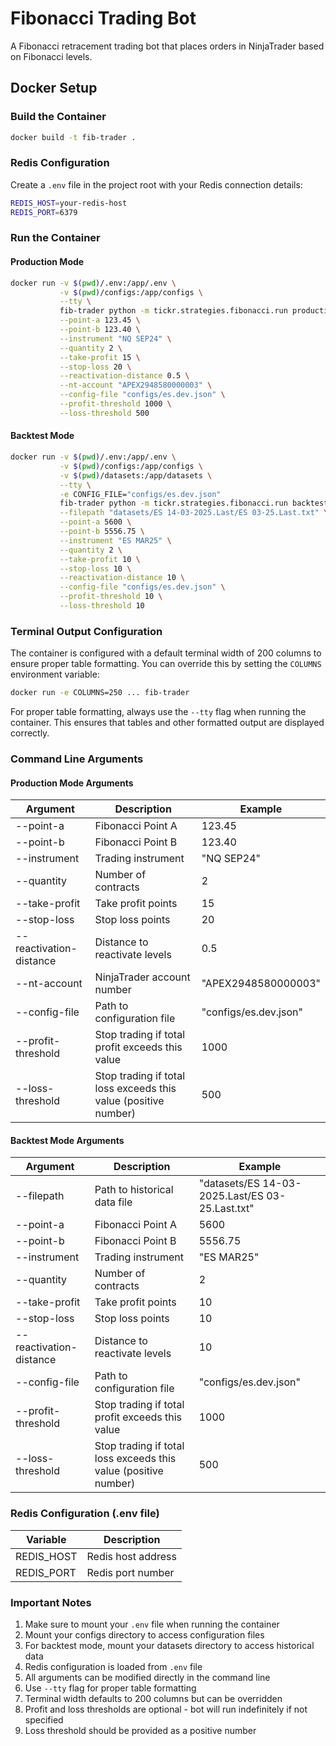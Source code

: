 # Fibonacci Trading Bot

A Fibonacci retracement trading bot that places orders in NinjaTrader based on Fibonacci levels.

## Docker Setup

### Build the Container
```bash
docker build -t fib-trader .
```

### Redis Configuration
Create a `.env` file in the project root with your Redis connection details:
```bash
REDIS_HOST=your-redis-host
REDIS_PORT=6379
```

### Run the Container

#### Production Mode
```bash
docker run -v $(pwd)/.env:/app/.env \
           -v $(pwd)/configs:/app/configs \
           --tty \
           fib-trader python -m tickr.strategies.fibonacci.run production \
           --point-a 123.45 \
           --point-b 123.40 \
           --instrument "NQ SEP24" \
           --quantity 2 \
           --take-profit 15 \
           --stop-loss 20 \
           --reactivation-distance 0.5 \
           --nt-account "APEX2948580000003" \
           --config-file "configs/es.dev.json" \
           --profit-threshold 1000 \
           --loss-threshold 500
```

#### Backtest Mode
```bash
docker run -v $(pwd)/.env:/app/.env \
           -v $(pwd)/configs:/app/configs \
           -v $(pwd)/datasets:/app/datasets \
           --tty \
           -e CONFIG_FILE="configs/es.dev.json"
           fib-trader python -m tickr.strategies.fibonacci.run backtest \
           --filepath "datasets/ES 14-03-2025.Last/ES 03-25.Last.txt" \
           --point-a 5600 \
           --point-b 5556.75 \
           --instrument "ES MAR25" \
           --quantity 2 \
           --take-profit 10 \
           --stop-loss 10 \
           --reactivation-distance 10 \
           --config-file "configs/es.dev.json" \
           --profit-threshold 10 \
           --loss-threshold 10
```

### Terminal Output Configuration
The container is configured with a default terminal width of 200 columns to ensure proper table formatting. You can override this by setting the `COLUMNS` environment variable:

```bash
docker run -e COLUMNS=250 ... fib-trader
```

For proper table formatting, always use the `--tty` flag when running the container. This ensures that tables and other formatted output are displayed correctly.

### Command Line Arguments

#### Production Mode Arguments
| Argument | Description | Example |
|----------|-------------|---------|
| --point-a | Fibonacci Point A | 123.45 |
| --point-b | Fibonacci Point B | 123.40 |
| --instrument | Trading instrument | "NQ SEP24" |
| --quantity | Number of contracts | 2 |
| --take-profit | Take profit points | 15 |
| --stop-loss | Stop loss points | 20 |
| --reactivation-distance | Distance to reactivate levels | 0.5 |
| --nt-account | NinjaTrader account number | "APEX2948580000003" |
| --config-file | Path to configuration file | "configs/es.dev.json" |
| --profit-threshold | Stop trading if total profit exceeds this value | 1000 |
| --loss-threshold | Stop trading if total loss exceeds this value (positive number) | 500 |

#### Backtest Mode Arguments
| Argument | Description | Example |
|----------|-------------|---------|
| --filepath | Path to historical data file | "datasets/ES 14-03-2025.Last/ES 03-25.Last.txt" |
| --point-a | Fibonacci Point A | 5600 |
| --point-b | Fibonacci Point B | 5556.75 |
| --instrument | Trading instrument | "ES MAR25" |
| --quantity | Number of contracts | 2 |
| --take-profit | Take profit points | 10 |
| --stop-loss | Stop loss points | 10 |
| --reactivation-distance | Distance to reactivate levels | 10 |
| --config-file | Path to configuration file | "configs/es.dev.json" |
| --profit-threshold | Stop trading if total profit exceeds this value | 1000 |
| --loss-threshold | Stop trading if total loss exceeds this value (positive number) | 500 |

### Redis Configuration (.env file)
| Variable | Description |
|----------|-------------|
| REDIS_HOST | Redis host address |
| REDIS_PORT | Redis port number |

### Important Notes
1. Make sure to mount your `.env` file when running the container
2. Mount your configs directory to access configuration files
3. For backtest mode, mount your datasets directory to access historical data
4. Redis configuration is loaded from `.env` file
5. All arguments can be modified directly in the command line
6. Use `--tty` flag for proper table formatting
7. Terminal width defaults to 200 columns but can be overridden
8. Profit and loss thresholds are optional - bot will run indefinitely if not specified
9. Loss threshold should be provided as a positive number 